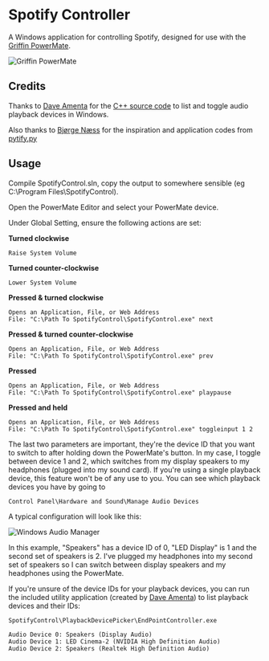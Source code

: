 Spotify Controller
==================

A Windows application for controlling Spotify, designed for use with the [Griffin PowerMate](http://store.griffintechnology.com/laptops/powermate).

![Griffin PowerMate](http://store.griffintechnology.com/media/catalog/product/p/o/powermate-3.jpg)

## Credits ##

Thanks to [Dave Amenta](http://www.daveamenta.com/) for the [C++ source code](http://www.daveamenta.com/2011-05/programmatically-or-command-line-change-the-default-sound-playback-device-in-windows-7/) to list and toggle audio playback devices in Windows.

Also thanks to [Bjørge Næss](https://github.com/bjoerge) for the inspiration and application codes from [pytify.py](https://code.google.com/p/pytify/source/browse/trunk/pytify.py)

## Usage ##

Compile SpotifyControl.sln, copy the output to somewhere sensible (eg C:\Program Files\SpotifyControl\).

Open the PowerMate Editor and select your PowerMate device.

Under Global Setting, ensure the following actions are set:

**Turned clockwise**

	Raise System Volume 

**Turned counter-clockwise**

	Lower System Volume

**Pressed & turned clockwise**

	Opens an Application, File, or Web Address
	File: "C:\Path To SpotifyControl\SpotifyControl.exe" next

**Pressed & turned counter-clockwise**

	Opens an Application, File, or Web Address
	File: "C:\Path To SpotifyControl\SpotifyControl.exe" prev

**Pressed**

	Opens an Application, File, or Web Address
	File: "C:\Path To SpotifyControl\SpotifyControl.exe" playpause


**Pressed and held**

	Opens an Application, File, or Web Address
	File: "C:\Path To SpotifyControl\SpotifyControl.exe" toggleinput 1 2

The last two parameters are important, they're the device ID that you want to switch to after holding down the PowerMate's button. In my case, I toggle between device 1 and 2, which switches from my display speakers to my headphones (plugged into my sound card). If you're using a single playback device, this feature won't be of any use to you. You can see which playback devices you have by going to

	Control Panel\Hardware and Sound\Manage Audio Devices

A typical configuration will look like this:

![Windows Audio Manager](https://raw.github.com/mbrindley/spotifycontroller/master/Images/manage_audio.png)

In this example, "Speakers" has a device ID of 0, "LED Display" is 1 and the second set of speakers is 2. I've plugged my headphones into my second set of speakers so I can switch between display speakers and my headphones using the PowerMate.

If you're unsure of the device IDs for your playback devices, you can run the included utility application (created by [Dave Amenta](http://www.daveamenta.com/2011-05/programmatically-or-command-line-change-the-default-sound-playback-device-in-windows-7/)) to list playback devices and their IDs:

	SpotifyControl\PlaybackDevicePicker\EndPointController.exe

	Audio Device 0: Speakers (Display Audio)
	Audio Device 1: LED Cinema-2 (NVIDIA High Definition Audio)
	Audio Device 2: Speakers (Realtek High Definition Audio)

